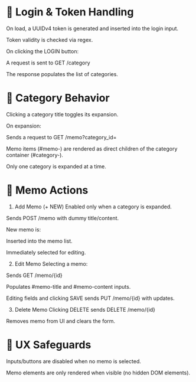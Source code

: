# 🔐 Login & Token Handling
On load, a UUIDv4 token is generated and inserted into the login input.

Token validity is checked via regex.

On clicking the LOGIN button:

A request is sent to GET /category

The response populates the list of categories.

# 📁 Category Behavior
Clicking a category title toggles its expansion.

On expansion:

Sends a request to GET /memo?category_id=

Memo items (#memo-<id>) are rendered as direct children of the category container (#category-<id>).

Only one category is expanded at a time.

# 📝 Memo Actions
1. Add Memo (+ NEW)
Enabled only when a category is expanded.

Sends POST /memo with dummy title/content.

New memo is:

Inserted into the memo list.

Immediately selected for editing.

2. Edit Memo
Selecting a memo:

Sends GET /memo/{id}

Populates #memo-title and #memo-content inputs.

Editing fields and clicking SAVE sends PUT /memo/{id} with updates.

3. Delete Memo
Clicking DELETE sends DELETE /memo/{id}

Removes memo from UI and clears the form.

# 🧼 UX Safeguards
Inputs/buttons are disabled when no memo is selected.

Memo elements are only rendered when visible (no hidden DOM elements).